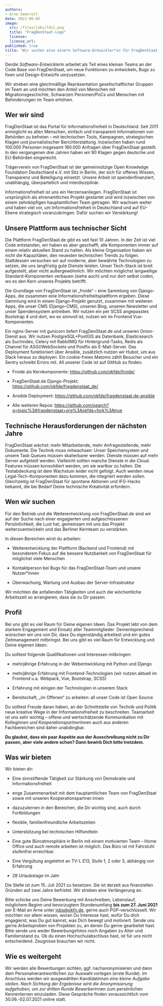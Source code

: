 ```yaml
---
authors: 
- Arne Semsrott
date: 2021-06-05
image:
  src: /files/jobs/fds1.png
  title: "FragDenStaat-Logo"
  license:
  license_url: 
published: true
title: "Wir suchen eine eine*n Software-Entwickler*in für FragDenStaat!" 
---
```


Der*die Software-Entwickler*in arbeitet als Teil eines kleinen Teams an der Code Base von FragDenStaat, um neue Funktionen zu entwickeln, Bugs zu fixen und Design-Entwürfe umzusetzen.

Wir streben eine gleichmäßige Repräsentation gesellschaftlicher Gruppen im Team an und möchten den Anteil von Menschen mit Migrationsgeschichte, Schwarzen Personen/PoCs und Menschen mit Behinderungen im Team erhöhen.

## Wer wir sind

FragDenStaat ist das Portal für Informationsfreiheit in Deutschland. Seit 2011 ermöglicht es allen Menschen, einfach und transparent Informationen von Behörden zu befreien – mit technischen Tools, Kampagnen, strategischen Klagen und journalistischer Berichterstattung.  Inzwischen haben rund 100.000 Personen insgesamt 180.000 Anfragen über FragDenStaat gestellt. In den vergangenen drei Jahren haben wir 90 Klagen gegen deutsche und EU-Behörden eingereicht.

Trägerverein von FragDenStaat ist der gemeinnützige Open Knowledge Foundation Deutschland e.V. mit Sitz in Berlin, der sich für offenes Wissen, Transparenz und Beteiligung einsetzt. Unsere Arbeit ist spendenfinanziert, unabhängig, überparteilich und interdisziplinär.

Informationsfreiheit ist uns ein Herzensanliegen. FragDenStaat ist ursprünglich als ehrenamtliches Projekt gestartet und wird inzwischen von einem zehnköpfigen hauptamtlichen Team getragen. Wir wachsen weiter und haben viel vor, um Informationsfreiheit in Deutschland und auf EU-Ebene strategisch voranzubringen. Dafür suchen wir Verstärkung!

## Unsere Plattform aus technischer Sicht

Die Plattform FragDenStaat.de gibt es seit fast 10 Jahren. In der Zeit ist viel Code entstanden, wir haben es aber geschafft, alle Komponenten immer auf einem relativ aktuellen Stand zu halten. Als kleine Organisation haben wir nicht die Kapazitäten, den neuesten technischen Trends zu folgen. Stattdessen versuchen wir auf moderne, aber bewährte Technologien zu setzen, die uns langfristig gute Dienste leisten. Unser Tech-Stack ist breit aufgestellt, aber nicht außergewöhnlich. Wir möchten möglichst langweilige Standard-Komponenten verbauen (siehe auch) und nur dort selbst coden, wo es den Kern unseres Projekts betrifft.

Die Grundlage von FragDenStaat ist „froide“ – eine Sammlung von Django-Apps, die zusammen eine Informationsfreiheitsplattform ergeben. Diese Sammlung wird in einem Django-Projekt genutzt, zusammen mit weiteren Apps, die unser CMS (Django-CMS), unseren Blog, unseren Newsletter und unser Spendensystem antreiben. Wir nutzen ein per SCSS angepasstes Bootstrap 4 und dort, wo es sinnvoll ist, nutzen wir im Frontend Vue-Komponenten.

Ein nginx-Server mit gunicorn liefert FragDenStaat.de und unseren Onion-Dienst aus. Wir nutzen PostgreSQL+PostGIS als Datenbank, Elasticsearch als Suchindex, Celery mit RabbitMQ für Hintergrund-Tasks, Redis als Channel für ASGI/WebSockets und Postfix als E-Mail-Server. Das Deployment funktioniert über Ansible, zusätzlich nutzen wir Hubot, um aus Slack heraus zu deployen. Ein cookie-freies Matomo zählt Besucher und ein Sentry schreibt Errors mit. All unserer Code ist auf GitHub zu finden:

- Froide als Kernkomponente: https://github.com/okfde/froide/

- FragDenStaat.de Django-Projekt: https://github.com/okfde/fragdenstaat_de/

- Ansible Deployment: https://github.com/okfde/fragdenstaat.de-ansible

- Alle weiteren Repos: https://github.com/search?q=topic%3Afragdenstaat+org%3Aokfde+fork%3Atrue

## Technische Herausforderungen der nächsten Jahre

FragDenStaat wächst: mehr Mitarbeitende, mehr Anfragestellende, mehr Dokumente. Die Technik muss mitwachsen: Unser Speichersystem und unsere Task Queues müssen skalierbarer werden. Dienste müssen auf mehr Server aufgeteilt werden. Vielleicht sollten manche Dienste in die Cloud. Features müssen konsolidiert werden, um sie wartbar zu halten. Die Testabdeckung ist dem Wachstum leider nicht gefolgt. Auch werden neue Legal-Tech-Komponenten dazu kommen, die integriert werden sollen. Gleichzeitig ist FragDenStaat für spontane Aktionen und IFG-Hacks bekannt, die bei Bedarf Deine technische Kreativität erfordern.

## Wen wir suchen

Für den Betrieb und die Weiterentwicklung von FragDenStaat.de sind wir auf der Suche nach einer engagierten und aufgeschlossenen Persönlichkeit, die Lust hat, gemeinsam mit uns das Projekt weiterzuentwickeln und das Berliner Kernteam zu verstärken.

In diesen Bereichen wirst du arbeiten:

- Weiterentwicklung der Plattform (Backend und Frontend) mit besonderem Fokus auf die bessere Nutzbarkeit von FragDenStaat für möglichst viele Menschen

- Kontaktperson bei Bugs für das FragDenStaat-Team und unsere Nutzer*innen

- Überwachung, Wartung und Ausbau der Server-Infrastruktur

Wir möchten die anfallenden Tätigkeiten und auch die wöchentliche Arbeitszeit so arrangieren, dass sie zu Dir passen.


## Profil

Bei uns gibt es viel Raum für Deine eigenen Ideen. Das Projekt lebt von dem starkem Engagement und Einsatz aller Teammitglieder. Dementsprechend wünschen wir uns von Dir, dass Du eigenständig arbeitest und ein gutes Zeitmanagement mitbringst. Bei uns gibt es viel Raum für Entwicklung und Deine eigenen Ideen.

Du solltest folgende Qualifikationen und Interessen mitbringen:

- mehrjährige Erfahrung in der Webentwicklung mit Python und Django

- mehrjährige Erfahrung mit Frontend-Technologien (wir nutzen aktuell im Frontend u.a. Webpack, Vue, Bootstrap, SCSS)

- Erfahrung mit einigen der Technologien in unserem Stack

- Bereitschaft, „im Offenen“ zu arbeiten: all unser Code ist Open Source

Du solltest Freude daran haben, an der Schnittstelle von Technik und Politik neue kreative Wege in der Informationsfreiheit zu beschreiten. Teamarbeit ist uns sehr wichtig – offene und wertschätzende Kommunikation mit Kolleg*innen und Kooperationspartner*innen auch aus anderen Fachbereichen sind daher unabdingbar.

**Du glaubst, dass ein paar Aspekte aus der Ausschreibung nicht zu Dir passen, aber viele andere schon? Dann bewirb Dich bitte trotzdem.**

## Was wir bieten

Wir bieten dir:
 
- Eine sinnstiftende Tätigkeit zur Stärkung von Demokratie und Informationsfreiheit

- enge Zusammenarbeit mit dem hauptamtlichen Team von FragDenStaat sowie mit unseren Kooperationspartner:innen

- dazuzulernen in den Bereichen, die Dir wichtig sind, auch durch Fortbildungen

- flexible, familienfreundliche Arbeitszeiten

- Unterstützung bei technischen Hilfsmitteln

- Eine gute Büroatmosphäre in Berlin mit einem motivierten Team – Home Office und auch remote arbeiten ist möglich. Das Büro ist mit Fahrstuhl stufenfrei erreichbar.

- Eine Vergütung angelehnt an TV-L E13, Stufe 1, 2 oder 3, abhängig von Erfahrung

- 28 Urlaubstage im Jahr

Die Stelle ist zum 15. Juli 2021 zu besetzen. Sie ist derzeit aus finanziellen Gründen auf zwei Jahre befristet. Wir streben eine Verlängerung an.

Bitte schicke uns Deine Bewerbung mit Anschreiben, Lebenslauf, möglichem Beginn und bevorzugtem Stundenumfang **bis zum 27. Juni 2021** per E-Mail an Arne unter jobs@okfn.de, gerne auch PGP-verschlüsselt. Wir möchten vor allem wissen, woran Du Interesse hast, wofür Du dich engagierst, was Du gut kannst, was Dich bewegt und motiviert. Sende uns gerne Arbeitsproben von Projekten zu, an denen Du gerne gearbeitet hast. Bitte sende uns weder Bewerbungsfotos noch Angaben zu Alter und Familienstand zu. Ob du einen Hochschulabschluss hast, ist für uns nicht entscheidend. Zeugnisse brauchen wir nicht.

## Wie es weitergeht

Wir werden alle Bewerbungen sichten, ggf. nachanonymisieren und dann dem Personalverantwortlichen zur Auswahl vorlegen (erste Runde). Im Anschluss werden wir ausgewählten Kandidat*innen eine kleine Aufgabe stellen. Nach Sichtung der Ergebnisse wird die Anonymisierung aufgehoben, um zur dritten Runde Bewerber*innen zum persönlichen Kennenlernen einzuladen. Diese Gespräche finden voraussichtlich vom 30.06.-02.07.2021 online statt.

